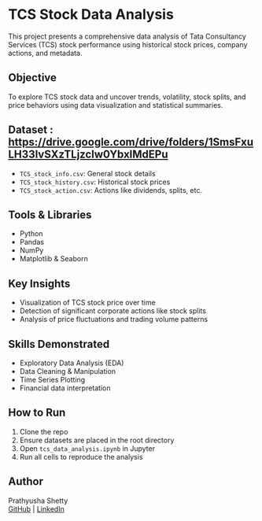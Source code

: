 # TCS Stock Data Analysis 

This project presents a comprehensive data analysis of Tata Consultancy Services (TCS) stock performance using historical stock prices, company actions, and metadata.

## Objective
To explore TCS stock data and uncover trends, volatility, stock splits, and price behaviors using data visualization and statistical summaries.

## Dataset : https://drive.google.com/drive/folders/1SmsFxuLH33lvSXzTLjzcIw0YbxIMdEPu
- `TCS_stock_info.csv`: General stock details
- `TCS_stock_history.csv`: Historical stock prices
- `TCS_stock_action.csv`: Actions like dividends, splits, etc.

## Tools & Libraries
- Python
- Pandas
- NumPy
- Matplotlib & Seaborn

## Key Insights
- Visualization of TCS stock price over time
- Detection of significant corporate actions like stock splits
- Analysis of price fluctuations and trading volume patterns

## Skills Demonstrated
- Exploratory Data Analysis (EDA)
- Data Cleaning & Manipulation
- Time Series Plotting
- Financial data interpretation

## How to Run
1. Clone the repo
2. Ensure datasets are placed in the root directory
3. Open `tcs_data_analysis.ipynb` in Jupyter
4. Run all cells to reproduce the analysis

## Author
Prathyusha Shetty  
[GitHub](https://github.com/PrathyushaShetty) | [LinkedIn](https://www.linkedin.com/in/prathyusha-shetty-1b159624a/)

